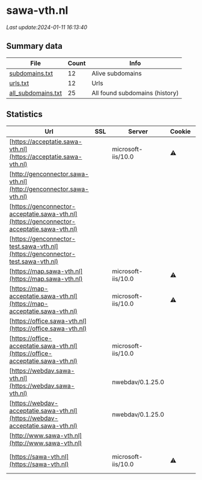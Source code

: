 # sawa-vth.nl
*Last update:2024-01-11 16:13:40*
## Summary data
| File       | Count | Info |
|------------|-------|------|
|[subdomains.txt](/data/sawa-vth/subdomains.txt)|12|Alive subdomains|
|[urls.txt](/data/sawa-vth/urls.txt)|12|Urls|
|[all_subdomains.txt](/data/sawa-vth/all_subdomains.txt)|25|All found subdomains (history)|
## Statistics
| Url | SSL | Server | Cookie | HSTS | CSP | XFO | XXP | RP | Tech |
|------------|-------|------|------|------|------|------|------|------|------|
|[https://acceptatie.sawa-vth.nl](https://acceptatie.sawa-vth.nl)| |microsoft-iis/10.0|:warning: |:white_check_mark: |:warning: |:white_check_mark: |:white_check_mark: |:white_check_mark: |HSTS IIS:10.0 Micros...|
|[http://genconnector.sawa-vth.nl](http://genconnector.sawa-vth.nl)| | | | | | | |:white_check_mark: ||
|[https://genconnector-acceptatie.sawa-vth.nl](https://genconnector-acceptatie.sawa-vth.nl)| | | | | | | |:white_check_mark: |HSTS IIS:10.0 Micros...|
|[https://genconnector-test.sawa-vth.nl](https://genconnector-test.sawa-vth.nl)| | | | | | | |:white_check_mark: |HSTS IIS:10.0 Micros...|
|[https://map.sawa-vth.nl](https://map.sawa-vth.nl)| |microsoft-iis/10.0|:warning: | | | | |:white_check_mark: |IIS:10.0 Microsoft A...|
|[https://map-acceptatie.sawa-vth.nl](https://map-acceptatie.sawa-vth.nl)| |microsoft-iis/10.0|:warning: | | | | |:white_check_mark: |IIS:10.0 Microsoft A...|
|[https://office.sawa-vth.nl](https://office.sawa-vth.nl)| | | | | | | |:white_check_mark: ||
|[https://office-acceptatie.sawa-vth.nl](https://office-acceptatie.sawa-vth.nl)| |microsoft-iis/10.0| | | | | |:white_check_mark: |IIS:10.0 Microsoft A...|
|[https://webdav.sawa-vth.nl](https://webdav.sawa-vth.nl)| |nwebdav/0.1.25.0| | | | | |:white_check_mark: |Microsoft ASP.NET|
|[https://webdav-acceptatie.sawa-vth.nl](https://webdav-acceptatie.sawa-vth.nl)| |nwebdav/0.1.25.0| | | | | |:white_check_mark: |Microsoft ASP.NET:4....|
|[http://www.sawa-vth.nl](http://www.sawa-vth.nl)| | | | | | | |:white_check_mark: ||
|[https://sawa-vth.nl](https://sawa-vth.nl)| |microsoft-iis/10.0|:warning: |:white_check_mark: |:warning: |:white_check_mark: |:white_check_mark: |:white_check_mark: |HSTS IIS:10.0 Micros...|